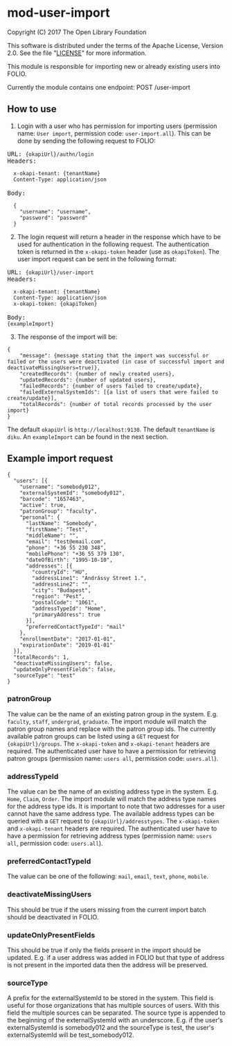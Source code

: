 # mod-user-import

Copyright (C) 2017 The Open Library Foundation

This software is distributed under the terms of the Apache License,
Version 2.0. See the file "[LICENSE](LICENSE)" for more information.

This module is responsible for importing new or already existing users into FOLIO.

Currently the module contains one endpoint:
POST /user-import

## How to use

1. Login with a user who has permission for importing users (permission name: <code>User import</code>, permission code: <code>user-import.all</code>). This can be done by sending the following request to FOLIO:
<pre>URL: <code>{okapiUrl}/authn/login</code>
Headers:
<code>
  x-okapi-tenant: {tenantName}
  Content-Type: application/json
</code>
Body:
<code>
  {
    "username": "username",
    "password": "password"
  }
</code></pre>

2. The login request will return a header in the response which have to be used for authentication in the following request. The authentication token is returned in the <code>x-okapi-token</code> header (use as <code>okapiToken</code>). The user import request can be sent in the following format:
<pre>URL: <code>{okapiUrl}/user-import</code>
Headers:
<code>
  x-okapi-tenant: {tenantName}
  Content-Type: application/json
  x-okapi-token: {okapiToken}
</code>
Body:
<code>{exampleImport}</code>
</pre>

3. The response of the import will be:
<pre><code>{
    "message": {message stating that the import was successful or failed or the users were deactivated (in case of successful import and deactivateMissingUsers=true)},
    "createdRecords": {number of newly created users},
    "updatedRecords": {number of updated users},
    "failedRecords": {number of users failed to create/update},
    "failedExternalSystemIds": [{a list of users that were failed to create/update}],
    "totalRecords": {number of total records processed by the user import}
}</code></pre>

The default <code>okapiUrl</code> is <code>http://localhost:9130</code>. The default <code>tenantName</code> is <code>diku</code>. An <code>exampleImport</code> can be found in the next section.

## Example import request
<pre><code>{
  "users": [{
    "username": "somebody012",
    "externalSystemId": "somebody012",
    "barcode": "1657463",
    "active": true,
    "patronGroup": "faculty",
    "personal": {
      "lastName": "Somebody",
      "firstName": "Test",
      "middleName": "",
      "email": "test@email.com",
      "phone": "+36 55 230 348",
      "mobilePhone": "+36 55 379 130",
      "dateOfBirth": "1995-10-10",
      "addresses": [{
        "countryId": "HU",
        "addressLine1": "Andrássy Street 1.",
        "addressLine2": "",
        "city": "Budapest",
        "region": "Pest",
        "postalCode": "1061",
        "addressTypeId": "Home",
        "primaryAddress": true
      }],
      "preferredContactTypeId": "mail"
    },
    "enrollmentDate": "2017-01-01",
    "expirationDate": "2019-01-01"
  }],
  "totalRecords": 1,
  "deactivateMissingUsers": false,
  "updateOnlyPresentFields": false,
  "sourceType": "test"
}
</code></pre>

### patronGroup
The value can be the name of an existing patron group in the system. E.g. <code>faculty</code>, <code>staff</code>, <code>undergrad</code>, <code>graduate</code>. The import module will match the patron group names and replace with the patron group ids. The currently available patron groups can be listed using a <code>GET</code> request for <code>{okapiUrl}/groups</code>. The <code>x-okapi-token</code> and <code>x-okapi-tenant</code> headers are required. The authenticated user have to have a permission for retrieving patron groups (permission name: <code>users all</code>, permission code: <code>users.all</code>).

### addressTypeId
The value can be the name of an existing address type in the system. E.g. <code>Home</code>, <code>Claim</code>, <code>Order</code>. The import module will match the address type names for the address type ids. It is important to note that two addresses for a user cannot have the same address type. The available address types can be queried with a <code>GET</code> request to <code>{okapiUrl}/addresstypes</code>. The <code>x-okapi-token</code> and <code>x-okapi-tenant</code> headers are required. The authenticated user have to have a permission for retrieving address types (permission name: <code>users all</code>, permission code: <code>users.all</code>).

### preferredContactTypeId
The value can be one of the following: <code>mail</code>, <code>email</code>, <code>text</code>, <code>phone</code>, <code>mobile</code>.

### deactivateMissingUsers
This should be true if the users missing from the current import batch should be deactivated in FOLIO.

### updateOnlyPresentFields
This should be true if only the fields present in the import should be updated. E.g. if a user address was added in FOLIO but that type of address is not present in the imported data then the address will be preserved.

### sourceType
A prefix for the externalSystemId to be stored in the system. This field is useful for those organizations that has multiple sources of users. With this field the multiple sources can be separated. The source type is appended to the beginning of the externalSystemId with an underscore. E.g. if the user's externalSystemId is somebody012 and the sourceType is test, the user's externalSystemId will be test_somebody012.
